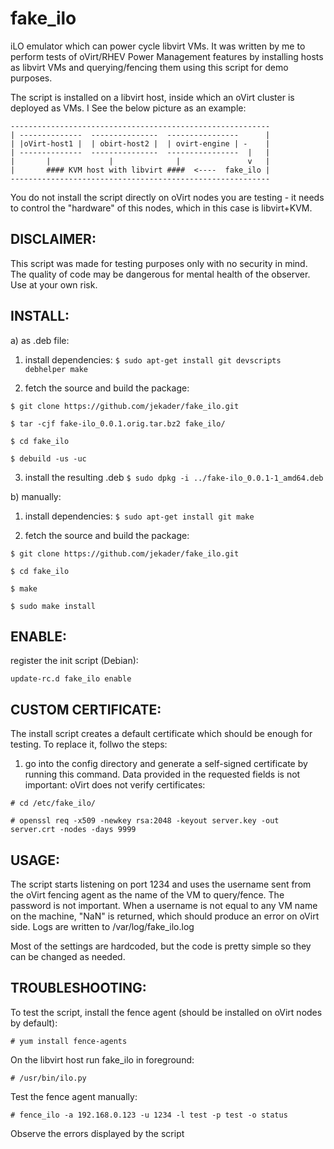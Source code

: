 fake_ilo
========

iLO emulator which can power cycle libvirt VMs. It was written by me to perform tests of oVirt/RHEV Power Management features by installing hosts as libvirt VMs and querying/fencing them using this script for demo purposes.

The script is installed on a libvirt host, inside which an oVirt cluster is deployed as VMs. I
See the below picture as an example:

```
----------------------------------------------------------
| --------------  ---------------  ----------------      |
| |oVirt-host1 |  | obirt-host2 |  | ovirt-engine | -    |
| --------------  ---------------  ----------------  |   |
|       |             |              |               v   |
|       #### KVM host with libvirt ####  <----  fake_ilo |
----------------------------------------------------------
```

You do not install the script directly on oVirt nodes you are testing - it needs to control the "hardware" of this nodes, which in this case is libvirt+KVM.

DISCLAIMER:
-----------
This script was made for testing purposes only with no security in mind. The quality of code may be dangerous for mental health of the observer. Use at your own risk.

INSTALL:
--------

a) as .deb file:

1. install dependencies:
 `$ sudo apt-get install git devscripts debhelper make`

2. fetch the source and build the package:

 `$ git clone https://github.com/jekader/fake_ilo.git`

 `$ tar -cjf fake-ilo_0.0.1.orig.tar.bz2 fake_ilo/`

 `$ cd fake_ilo`

 `$ debuild -us -uc`

3. install the resulting .deb
 `$ sudo dpkg -i ../fake-ilo_0.0.1-1_amd64.deb`

b) manually:

1. install dependencies:
 `$ sudo apt-get install git make`

2. fetch the source and build the package:

 `$ git clone https://github.com/jekader/fake_ilo.git`

 `$ cd fake_ilo`

 `$ make`

 `$ sudo make install`

ENABLE:
-------

register the init script (Debian):

 `update-rc.d fake_ilo enable`


CUSTOM CERTIFICATE:
-------------------

The install script creates a default certificate which should be enough for testing. To replace it, follwo the steps:

1. go into the config directory and generate a self-signed certificate by running this command. Data provided in the requested fields is not important: oVirt does not verify certificates:

 `# cd /etc/fake_ilo/`

 `# openssl req -x509 -newkey rsa:2048 -keyout server.key -out server.crt -nodes -days 9999`
 
USAGE:
------
 
 The script starts listening on port 1234 and uses the username sent from the oVirt fencing agent as the name of the VM to query/fence. The password is not important. When a username is not equal to any VM name on the machine, "NaN" is returned, which should produce an error on oVirt side. Logs are written to /var/log/fake_ilo.log
 
 Most of the settings are hardcoded, but the code is pretty simple so they can be changed as needed.
 
TROUBLESHOOTING:
----------------

To test the script, install the fence agent (should be installed on oVirt nodes by default):

 `# yum install fence-agents`
 
On the libvirt host run fake_ilo in foreground:

 `# /usr/bin/ilo.py`
 
Test the fence agent manually:

 `# fence_ilo -a 192.168.0.123 -u 1234 -l test -p test -o status`
 
Observe the errors displayed by the script
